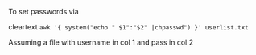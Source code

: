 To set passwords via 

cleartext `awk '{ system("echo " $1":"$2" |chpasswd") }' userlist.txt`

Assuming a file with username in col 1 and pass in col 2
